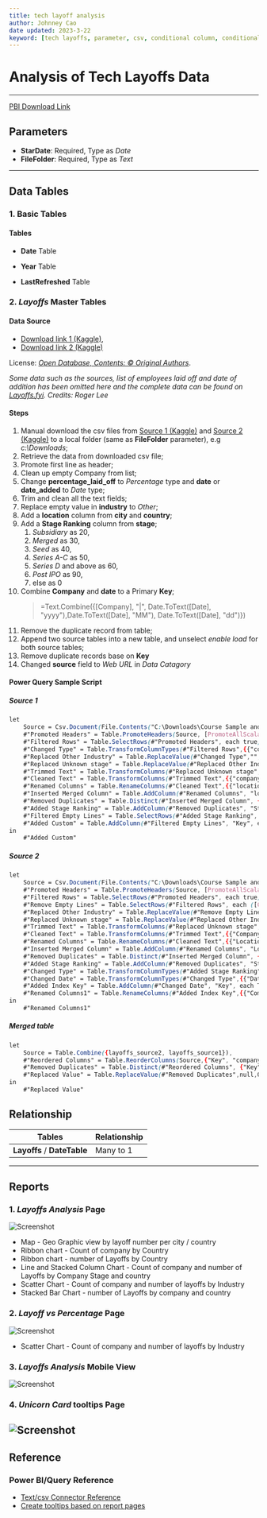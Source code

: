 ```yaml
---
title: tech layoff analysis
author: Johnney Cao
date updated: 2023-3-22
keyword: [tech layoffs, parameter, csv, conditional column, conditional formatting, append queries, multiple sources, web URL]
---
```


# Analysis of Tech Layoffs Data

----------

[PBI Download Link](../_Asset%20Library/Source_Files/Layoffs.pbit)

## Parameters

- **StarDate**: Required, Type as *Date*
- **FileFolder**: Required, Type as *Text*

----------

## Data Tables

### 1. Basic Tables

#### Tables 

- **Date** Table

- **Year** Table

- **LastRefreshed** Table

### 2. *Layoffs* Master Tables

#### Data Source
- [Download link 1 (Kaggle)](https://www.kaggle.com/datasets/swaptr/layoffs-2022),
- [Download link 2 (Kaggle)](https://www.kaggle.com/datasets/theakhilb/layoffs-data-2022)

License: *[Open Database, Contents: © Original Authors](http://opendatacommons.org/licenses/odbl/1.0/)*. 

*Some data such as the sources, list of employees laid off and date of addition has been omitted here and the complete data can be found on [Layoffs.fyi](https://layoffs.fyi/). Credits: Roger Lee*

#### Steps

1. Manual download the csv files from  [Source 1 (Kaggle)](https://www.kaggle.com/datasets/swaptr/layoffs-2022) and [Source 2 (Kaggle)](https://www.kaggle.com/datasets/theakhilb/layoffs-data-2022) to a local folder (same as **FileFolder** parameter), e.g *c:\Downloads*;
1. Retrieve the data from downloaded csv file; 
1. Promote first line as header;
1. Clean up empty Company from list;
1. Change **percentage_laid_off** to *Percentage* type and **date** or **date_added** to *Date* type;
1. Trim and clean all the text fields;
1. Replace empty value in **industry** to *Other*;
1. Add a **location** column from **city** and **country**;
1. Add a **Stage Ranking** column from **stage**;
    1. *Subsidiary* as 20,
    1. *Merged* as 30,
    1. *Seed* as 40,
    1. *Series A-C* as 50,
    1. *Series D* and above as 60,
    1. *Post IPO* as 90,
    1. else as 0 
1. Combine **Company** and **date** to a Primary **Key**;
    > =Text.Combine({[Company], "|", Date.ToText([Date], "yyyy"),Date.ToText([Date], "MM"), Date.ToText([Date], "dd")})
1. Remove the duplicate record from table;
1. Append two source tables into a new table, and unselect *enable load* for both source tables;
1. Remove duplicate records base on **Key**
1. Changed **source** field to *Web URL* in *Data Catagory*


#### Power Query Sample Script

##### Source 1
```css
let
    Source = Csv.Document(File.Contents("C:\Downloads\Course Sample and Exercise Files\layoffs\layoffs.csv"),[Delimiter=",", Columns=9, Encoding=65001, QuoteStyle=QuoteStyle.None]),
    #"Promoted Headers" = Table.PromoteHeaders(Source, [PromoteAllScalars=true]),
    #"Filtered Rows" = Table.SelectRows(#"Promoted Headers", each true),
    #"Changed Type" = Table.TransformColumnTypes(#"Filtered Rows",{{"company", type text}, {"location", type text}, {"industry", type text}, {"total_laid_off", Int64.Type}, {"percentage_laid_off", Percentage.Type}, {"date", type date}, {"stage", type text}, {"country", type text}, {"funds_raised", Int64.Type}}),
    #"Replaced Other Industry" = Table.ReplaceValue(#"Changed Type","","Other",Replacer.ReplaceValue,{"industry"}),
    #"Replaced Unknown stage" = Table.ReplaceValue(#"Replaced Other Industry","","Unknown",Replacer.ReplaceValue,{"stage"}),
    #"Trimmed Text" = Table.TransformColumns(#"Replaced Unknown stage",{{"company", Text.Trim, type text}, {"location", Text.Trim, type text}, {"industry", Text.Trim, type text}, {"country", Text.Trim, type text}, {"stage", Text.Trim, type text}}),
    #"Cleaned Text" = Table.TransformColumns(#"Trimmed Text",{{"company", Text.Clean, type text}, {"location", Text.Clean, type text}, {"industry", Text.Clean, type text}, {"country", Text.Clean, type text}, {"stage", Text.Clean, type text}}),
    #"Renamed Columns" = Table.RenameColumns(#"Cleaned Text",{{"location", "city"}}),
    #"Inserted Merged Column" = Table.AddColumn(#"Renamed Columns", "location", each Text.Combine({[city], ", ", [country]}), type text),
    #"Removed Duplicates" = Table.Distinct(#"Inserted Merged Column", {"company", "total_laid_off", "percentage_laid_off", "date", "location"}),
    #"Added Stage Ranking" = Table.AddColumn(#"Removed Duplicates", "Stage Ranking", each if Text.Contains([stage], "IPO") then 90 else if Text.Contains([stage], "Private") then 80 else if Text.Contains([stage], "Subsidiary") then 20 else if Text.Contains([stage], "Acquired") then 30 else if Text.Contains([stage], "Merged") then 30 else if [stage] = "Seed" then 40 else if [stage] = "Series A" then 50 else if [stage] = "Series B" then 50 else if [stage] = "Series C" then 50 else if Text.StartsWith([stage], "Series") then 60 else 0),
    #"Filtered Empty Lines" = Table.SelectRows(#"Added Stage Ranking", each ([company] <> null and [company] <> "" and [company] <> "#Paid" and [company] <> "&Open")),
    #"Added Custom" = Table.AddColumn(#"Filtered Empty Lines", "Key", each Text.Combine({[company], "|", Date.ToText([date], "yyyy"),Date.ToText([date], "MM"), Date.ToText([date], "dd")}))
in
    #"Added Custom"
```
##### Source 2
```css
let
    Source = Csv.Document(File.Contents("C:\Downloads\Course Sample and Exercise Files\layoffs\layoffs_data.csv"),[Delimiter=",", Columns=11, Encoding=65001, QuoteStyle=QuoteStyle.None]),
    #"Promoted Headers" = Table.PromoteHeaders(Source, [PromoteAllScalars=true]),
    #"Filtered Rows" = Table.SelectRows(#"Promoted Headers", each true),
    #"Remove Empty Lines" = Table.SelectRows(#"Filtered Rows", each ([Company] <> null and [Company] <> "" and [Company] <> "#Paid" and [Company] <> "&Open")),
    #"Replaced Other Industry" = Table.ReplaceValue(#"Remove Empty Lines","","Other",Replacer.ReplaceValue,{"Industry"}),
    #"Replaced Unknown stage" = Table.ReplaceValue(#"Replaced Other Industry","","Unknown",Replacer.ReplaceValue,{"Stage"}),
    #"Trimmed Text" = Table.TransformColumns(#"Replaced Unknown stage",{{"Company", Text.Trim, type text}, {"Location_HQ", Text.Trim, type text}, {"Industry", Text.Trim, type text}, {"Country", Text.Trim, type text}, {"Stage", Text.Trim, type text}, {"Source", Text.Trim, type text}}),
    #"Cleaned Text" = Table.TransformColumns(#"Trimmed Text",{{"Company", Text.Clean, type text}, {"Location_HQ", Text.Clean, type text}, {"Industry", Text.Clean, type text}, {"Country", Text.Clean, type text}, {"Stage", Text.Clean, type text}, {"Source", Text.Clean, type text}}),
    #"Renamed Columns" = Table.RenameColumns(#"Cleaned Text",{{"Location_HQ", "city"}}),
    #"Inserted Merged Column" = Table.AddColumn(#"Renamed Columns", "Location", each Text.Combine({[city], ", ", [Country]}), type text),
    #"Removed Duplicates" = Table.Distinct(#"Inserted Merged Column", {"Company", "Laid_Off_Count", "Percentage", "Date", "Location"}),
    #"Added Stage Ranking" = Table.AddColumn(#"Removed Duplicates", "Stage Ranking", each if Text.Contains([Stage], "IPO") then 90 else if Text.Contains([Stage], "Private") then 80 else if Text.Contains([Stage], "Subsidiary") then 20 else if Text.Contains([Stage], "Acquired") then 30 else if Text.Contains([Stage], "Merged") then 30 else if [Stage] = "Seed" then 40 else if [Stage] = "Series A" then 50 else if [Stage] = "Series B" then 50 else if [Stage] = "Series C" then 50 else if Text.StartsWith([Stage], "Series") then 60 else 0),
    #"Changed Type" = Table.TransformColumnTypes(#"Added Stage Ranking",{{"Company", type text}, {"city", type text}, {"Industry", type text}, {"Laid_Off_Count", Int64.Type}, {"Date", type datetime}, {"Source", type text}, {"Funds_Raised", Int64.Type}, {"Stage", type text}, {"Date_Added", type datetime}, {"Country", type text}, {"Percentage", Percentage.Type}, {"Location", type text}, {"Stage Ranking", Int64.Type}}),
    #"Changed Date" = Table.TransformColumnTypes(#"Changed Type",{{"Date", type date}, {"Date_Added", type date}}),
    #"Added Index Key" = Table.AddColumn(#"Changed Date", "Key", each Text.Combine({[Company], "|", Date.ToText([Date], "yyyy"),Date.ToText([Date], "MM"), Date.ToText([Date], "dd")})),
    #"Renamed Columns1" = Table.RenameColumns(#"Added Index Key",{{"Company", "company"}, {"Industry", "industry"}, {"Laid_Off_Count", "total_laid_off"}, {"Date", "date"}, {"Source", "source"}, {"Funds_Raised", "funds_raised"}, {"Stage", "stage"}, {"Date_Added", "date_added"}, {"Country", "country"}, {"Percentage", "percentage_laid_off"}, {"Location", "location"}})
in
    #"Renamed Columns1"
```

##### Merged table
```css
let
    Source = Table.Combine({layoffs_source2, layoffs_source1}),
    #"Reordered Columns" = Table.ReorderColumns(Source,{"Key", "company", "city", "industry", "total_laid_off", "date", "source", "funds_raised", "stage", "date_added", "country", "percentage_laid_off", "location", "Stage Ranking"}),
    #"Removed Duplicates" = Table.Distinct(#"Reordered Columns", {"Key"}),
    #"Replaced Value" = Table.ReplaceValue(#"Removed Duplicates",null,0,Replacer.ReplaceValue,{"percentage_laid_off"})
in
    #"Replaced Value"
```

## Relationship
Tables | Relationship
---- | -----
**Layoffs** / **DateTable** | Many to 1

----------

## Reports

### 1. *Layoffs Analysis* Page
![Screenshot](../_Asset%20Library/Layoffs_Screenshot.png)

- Map - Geo Graphic view by layoff number per city / country
- Ribbon chart - Count of company by Country
- Ribbon chart - number of Layoffs by Country
- Line and Stacked Column Chart - Count of company and number of Layoffs by Company Stage and country
- Scatter Chart - Count of company and number of layoffs by Industry
- Stacked Bar Chart - number of Layoffs by company and country

### 2. *Layoff vs Percentage* Page
![Screenshot](../_Asset%20Library/Layoffs_MonthlyDetail.png)
- Scatter Chart - Count of company and number of layoffs by Industry

### 3. *Layoffs Analysis* Mobile View
![Screenshot](../_Asset%20Library/Layoffs_MobileView.png)

### 4. *Unicorn Card* tooltips Page
![Screenshot](../_Asset%20Library/Layoffs_Card.png)
----------

## Reference

### Power BI/Query Reference

- [Text/csv Connector Reference](https://learn.microsoft.com/en-us/power-query/connectors/text-csv)
- [Create tooltips based on report pages](https://learn.microsoft.com/en-us/power-bi/create-reports/desktop-tooltips?tabs=powerbi-desktop)
